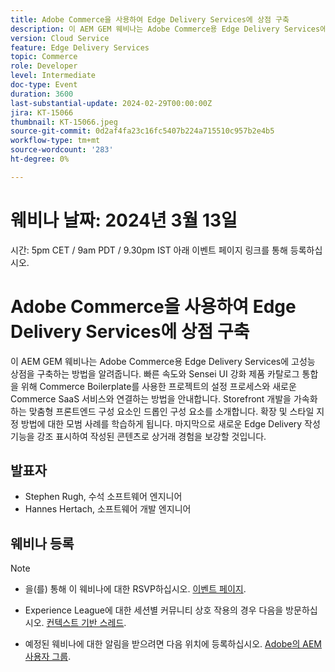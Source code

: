 ```yaml
---
title: Adobe Commerce을 사용하여 Edge Delivery Services에 상점 구축
description: 이 AEM GEM 웨비나는 Adobe Commerce용 Edge Delivery Services에 고성능 상점을 구축하는 방법을 알려줍니다. 빠른 속도와 Sensei UI 강화 제품 카탈로그 통합을 위해 Commerce Boilerplate를 사용한 프로젝트의 설정 프로세스와 새로운 Commerce SaaS 서비스와 연결하는 방법을 안내합니다. Storefront 개발을 가속화하는 맞춤형 프론트엔드 구성 요소인 드롭인 구성 요소를 소개합니다. 확장 및 스타일 지정 방법에 대한 모범 사례를 학습하게 됩니다. 마지막으로 새로운 Edge Delivery 작성 기능을 강조 표시하여 작성된 콘텐츠로 상거래 경험을 보강할 것입니다.
version: Cloud Service
feature: Edge Delivery Services
topic: Commerce
role: Developer
level: Intermediate
doc-type: Event
duration: 3600
last-substantial-update: 2024-02-29T00:00:00Z
jira: KT-15066
thumbnail: KT-15066.jpeg
source-git-commit: 0d2af4fa23c16fc5407b224a715510c957b2e4b5
workflow-type: tm+mt
source-wordcount: '283'
ht-degree: 0%

---
```



# 웨비나 날짜: 2024년 3월 13일
시간: 5pm CET / 9am PDT / 9.30pm IST 아래 이벤트 페이지 링크를 통해 등록하십시오.

# Adobe Commerce을 사용하여 Edge Delivery Services에 상점 구축

이 AEM GEM 웨비나는 Adobe Commerce용 Edge Delivery Services에 고성능 상점을 구축하는 방법을 알려줍니다. 빠른 속도와 Sensei UI 강화 제품 카탈로그 통합을 위해 Commerce Boilerplate를 사용한 프로젝트의 설정 프로세스와 새로운 Commerce SaaS 서비스와 연결하는 방법을 안내합니다. Storefront 개발을 가속화하는 맞춤형 프론트엔드 구성 요소인 드롭인 구성 요소를 소개합니다. 확장 및 스타일 지정 방법에 대한 모범 사례를 학습하게 됩니다. 마지막으로 새로운 Edge Delivery 작성 기능을 강조 표시하여 작성된 콘텐츠로 상거래 경험을 보강할 것입니다.

## 발표자

* Stephen Rugh, 수석 소프트웨어 엔지니어
* Hannes Hertach, 소프트웨어 개발 엔지니어

## 웨비나 등록

>[!NOTE]
>
>* 을(를) 통해 이 웨비나에 대한 RSVP하십시오. [이벤트 페이지](https://adobe.ly/48cmKCV).
> 
>* Experience League에 대한 세션별 커뮤니티 상호 작용의 경우 다음을 방문하십시오. [컨텍스트 기반 스레드](https://adobe.ly/48m4dEm).
>
>* 예정된 웨비나에 대한 알림을 받으려면 다음 위치에 등록하십시오. [Adobe의 AEM 사용자 그룹](https://aem-augs.adobe.com/).
